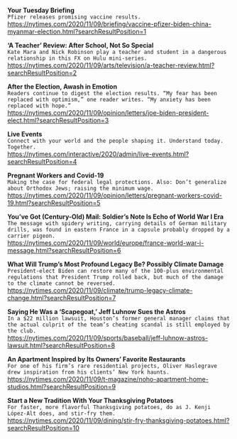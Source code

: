 **Your Tuesday Briefing**\
`Pfizer releases promising vaccine results.`\
https://nytimes.com/2020/11/09/briefing/vaccine-pfizer-biden-china-myanmar-election.html?searchResultPosition=1

**‘A Teacher’ Review: After School, Not So Special**\
`Kate Mara and Nick Robinson play a teacher and student in a dangerous relationship in this FX on Hulu mini-series.`\
https://nytimes.com/2020/11/09/arts/television/a-teacher-review.html?searchResultPosition=2

**After the Election, Awash in Emotion**\
`Readers continue to digest the election results. “My fear has been replaced with optimism,” one reader writes. “My anxiety has been replaced with hope.”`\
https://nytimes.com/2020/11/09/opinion/letters/joe-biden-president-elect.html?searchResultPosition=3

**Live Events**\
`Connect with your world and the people shaping it. Understand today. Together.`\
https://nytimes.com/interactive/2020/admin/live-events.html?searchResultPosition=4

**Pregnant Workers and Covid-19**\
`Making the case for federal legal protections. Also: Don’t generalize about Orthodox Jews; raising the minimum wage.`\
https://nytimes.com/2020/11/09/opinion/letters/pregnant-workers-covid-19.html?searchResultPosition=5

**You’ve Got (Century-Old) Mail: Soldier’s Note Is Echo of World War I Era**\
`The message with spidery writing, carrying details of German military drills, was found in eastern France in a capsule probably dropped by a carrier pigeon.`\
https://nytimes.com/2020/11/09/world/europe/france-world-war-i-message.html?searchResultPosition=6

**What Will Trump’s Most Profound Legacy Be? Possibly Climate Damage**\
`President-elect Biden can restore many of the 100-plus environmental regulations that President Trump rolled back, but much of the damage to the climate cannot be reversed.`\
https://nytimes.com/2020/11/09/climate/trump-legacy-climate-change.html?searchResultPosition=7

**Saying He Was a ‘Scapegoat,’ Jeff Luhnow Sues the Astros**\
`In a $22 million lawsuit, Houston’s former general manager claims that the actual culprit of the team’s cheating scandal is still employed by the club.`\
https://nytimes.com/2020/11/09/sports/baseball/jeff-luhnow-astros-lawsuit.html?searchResultPosition=8

**An Apartment Inspired by Its Owners’ Favorite Restaurants**\
`For one of his firm’s rare residential projects, Oliver Haslegrave drew inspiration from his clients’ New York haunts.`\
https://nytimes.com/2020/11/09/t-magazine/noho-apartment-home-studios.html?searchResultPosition=9

**Start a New Tradition With Your Thanksgiving Potatoes**\
`For faster, more flavorful Thanksgiving potatoes, do as J. Kenji López-Alt does, and stir-fry them.`\
https://nytimes.com/2020/11/09/dining/stir-fry-thanksgiving-potatoes.html?searchResultPosition=10

